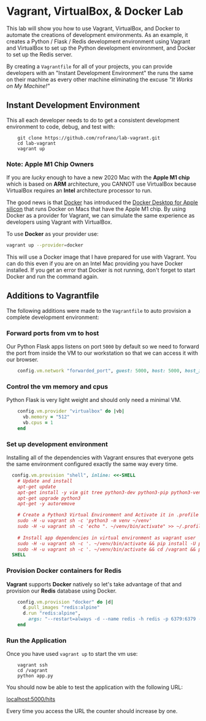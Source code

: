 # Vagrant, VirtualBox, & Docker Lab

This lab will show you how to use Vagrant, VirtualBox, and Docker to automate the creations of development environments. As an example, it creates a Python / Flask / Redis development environment using Vagrant and VirtualBox to set up the Python development environment, and Docker to set up the Redis server.

By creating a `Vagrantfile` for all of your projects, you can provide developers with an "Instant Development Environment" the runs the same on their machine as every other machine eliminating the excuse _"It Works on My Machine!"_

## Instant Development Environment

This all each developer needs to do to get a consistent development environment to code, debug, and test with:

```shell
    git clone https://github.com/rofrano/lab-vagrant.git
    cd lab-vagrant
    vagrant up
```

### Note: Apple M1 Chip Owners

If you are _lucky_ enough to have a new 2020 Mac with the **Apple M1 chip** which is based on **ARM** architecture, you CANNOT use VirtualBox because VirtualBox requires an **Intel** architecture processor to run. 

The good news is that [Docker](https://www.docker.com) has introduced the [Docker Desktop for Apple silicon](https://docs.docker.com/desktop/mac/apple-silicon/) that runs Docker on Macs that have the Apple M1 chip. By using Docker as a provider for Vagrant, we can simulate the same experience as developers using Vagrant with VirtualBox.

To use **Docker** as your provider use:

```sh
vagrant up --provider=docker
```

This will use a Docker image that I have prepared for use with Vagrant. You can do this even if you are on an Intel Mac providing you have Docker installed. If you get an error that Docker is not running, don't forget to start Docker and run the command again.

## Additions to Vagrantfile

The following additions were made to the `Vagrantfile` to auto provision a complete development environment:

### Forward ports from vm to host

Our Python Flask apps listens on port `5000` by default so we need to forward the port from
inside the VM to our workstation so that we can access it with our browser.

```ruby
    config.vm.network "forwarded_port", guest: 5000, host: 5000, host_ip: "127.0.0.1"
```

### Control the vm memory and cpus

Python Flask is very light weight and should only need a minimal VM.

```ruby
    config.vm.provider "virtualbox" do |vb|
      vb.memory = "512"
      vb.cpus = 1
    end
```

### Set up development environment

Installing all of the dependencies with Vagrant ensures that everyone gets the same
environment configured exactly the same way every time.

```ruby
  config.vm.provision "shell", inline: <<-SHELL
    # Update and install
    apt-get update
    apt-get install -y vim git tree python3-dev python3-pip python3-venv apt-transport-https
    apt-get upgrade python3
    apt-get -y autoremove

    # Create a Python3 Virtual Environment and Activate it in .profile
    sudo -H -u vagrant sh -c 'python3 -m venv ~/venv'
    sudo -H -u vagrant sh -c 'echo ". ~/venv/bin/activate" >> ~/.profile'
    
    # Install app dependencies in virtual environment as vagrant user
    sudo -H -u vagrant sh -c '. ~/venv/bin/activate && pip install -U pip && pip install wheel'
    sudo -H -u vagrant sh -c '. ~/venv/bin/activate && cd /vagrant && pip install -r requirements.txt'    
  SHELL
```

### Provision Docker containers for Redis

**Vagrant** supports **Docker** natively so let's take advantage of that and
provision our **Redis** database using Docker.

```ruby
    config.vm.provision "docker" do |d|
      d.pull_images "redis:alpine"
      d.run "redis:alpine",
        args: "--restart=always -d --name redis -h redis -p 6379:6379 -v redis_data:/data"
    end
```

### Run the Application

Once you have used `vagrant up` to start the vm use:

```shell
    vagrant ssh
    cd /vagrant
    python app.py
```

You should now be able to test the application with the following URL:

[localhost:5000/hits](http://localhost:5000/hits)

Every time you access the URL the counter should increase by one.
